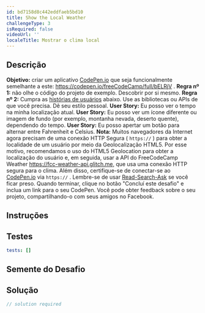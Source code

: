 ```yaml
---
id: bd7158d8c442eddfaeb5bd10
title: Show the Local Weather
challengeType: 3
isRequired: false
videoUrl: ''
localeTitle: Mostrar o clima local
---
```


## Descrição
<section id="description"> <strong>Objetivo:</strong> criar um aplicativo <a href="https://codepen.io" target="_blank">CodePen.io</a> que seja funcionalmente semelhante a este: <a href="https://codepen.io/freeCodeCamp/full/bELRjV" target="_blank">https://codepen.io/freeCodeCamp/full/bELRjV</a> . <strong>Regra nº 1:</strong> não olhe o código do projeto de exemplo. Descobrir por si mesmo. <strong>Regra nº 2:</strong> Cumpra as <a href="https://en.wikipedia.org/wiki/User_story" target="_blank">histórias de usuários</a> abaixo. Use as bibliotecas ou APIs de que você precisa. Dê seu estilo pessoal. <strong>User Story:</strong> Eu posso ver o tempo na minha localização atual. <strong>User Story:</strong> Eu posso ver um ícone diferente ou imagem de fundo (por exemplo, montanha nevada, deserto quente), dependendo do tempo. <strong>User Story:</strong> Eu posso apertar um botão para alternar entre Fahrenheit e Celsius. <strong>Nota:</strong> Muitos navegadores da Internet agora precisam de uma conexão HTTP Segura ( <code>https://</code> ) para obter a localidade de um usuário por meio da Geolocalização HTML5. Por esse motivo, recomendamos o uso do HTML5 Geolocation para obter a localização do usuário e, em seguida, usar a API do FreeCodeCamp Weather <a href="https://fcc-weather-api.glitch.me" target="_blank">https://fcc-weather-api.glitch.me,</a> que usa uma conexão HTTP segura para o clima. Além disso, certifique-se de conectar-se ao <a href="https://codepen.io" target="_blank">CodePen.io</a> via <code>https://</code> . Lembre-se de usar <a href="http://forum.freecodecamp.org/t/how-to-get-help-when-you-are-stuck/19514" target="_blank">Read-Search-Ask</a> se você ficar preso. Quando terminar, clique no botão &quot;Concluí este desafio&quot; e inclua um link para o seu CodePen. Você pode obter feedback sobre o seu projeto, compartilhando-o com seus amigos no Facebook. </section>

## Instruções
<section id="instructions">
</section>

## Testes
<section id='tests'>

```yml
tests: []

```

</section>

## Semente do Desafio
<section id='challengeSeed'>

</section>

## Solução
<section id='solution'>

```js
// solution required
```
</section>
